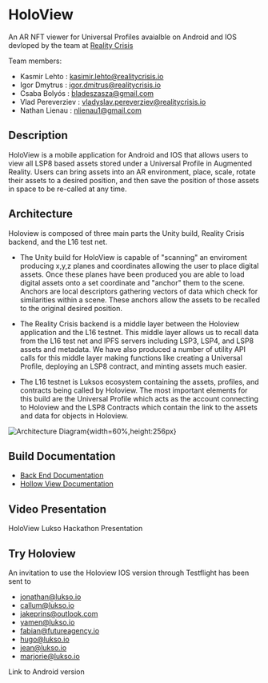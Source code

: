 # HoloView 
An AR NFT viewer for Universal Profiles avaialble on Android and IOS devloped by the team at [Reality Crisis](https://realitycrisis.io/) 

Team members: 
 - Kasmir Lehto : kasimir.lehto@realitycrisis.io
 - Igor Dmytrus : igor.dmitrus@realitycrisis.io
 - Csaba Bolyós : bladeszasza@gmail.com
 - Vlad Pereverziev : vladyslav.pereverziev@realitycrisis.io
 - Nathan Lienau : nlienau1@gmail.com

## Description

HoloView is a mobile application for Android and IOS that allows users to view all LSP8 based assets stored under a Universal Profile in Augmented Reality. Users can bring assets into an AR environment, place, scale, rotate their assets to a desired position, and then save the position of those assets in space to be re-called at any time.

## Architecture 
Holoview is composed of three main parts the Unity build, Reality Crisis backend, and the L16 test net. 

- The Unity build for HoloView is capable of "scanning" an enviroment producing x,y,z planes and coordinates allowing the user to place digital assets. Once these planes have been produced you are able to load digital assets onto a set coordinate and "anchor" them to the scene. Anchors are local descriptors gathering vectors of data which check for similarities within a scene. These anchors allow the assets to be recalled to the original desired position. 

- The Reality Crisis backend is a middle layer between the Holoview application and the L16 testnet. This middle layer allows us to recall data from the L16 test net and IPFS servers including LSP3, LSP4, and LSP8 assets and metadata. We have also produced a number of utility API calls for this middle layer making functions like creating a Universal Profile, deploying an LSP8 contract, and minting assets much easier. 

- The L16 testnet is Luksos ecosystem containing the assets, profiles, and contracts being called by Holoview. The most important elements for this build are the Universal Profile which acts as the account connecting to Holoview and the LSP8 Contracts which contain the link to the assets and data for objects in Holoview. 

![Architecture Diagram](https://gitlab.com/igor.dmitrus1/lukso_nft/-/raw/Develop/images/archdiagram.png){width=60%,height:256px}

## Build Documentation 

 - [Back End Documentation ](https://realitycrisis.atlassian.net/wiki/spaces/HOL/pages/2038235137/Backend+layer)
 - [Hollow View Documentation](https://realitycrisis.atlassian.net/wiki/spaces/HOL/pages/2041970692/Holoview+app)

## Video Presentation 
HoloView Lukso Hackathon Presentation 

## Try Holoview 
An invitation to use the Holoview IOS version through Testflight has been sent to 
 - jonathan@lukso.io 
 - callum@lukso.io 
 - jakeprins@outlook.com 
 - yamen@lukso.io 
 - fabian@futureagency.io 
 - hugo@lukso.io 
 - jean@lukso.io 
 - marjorie@lukso.io

Link to Android version 
